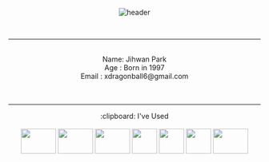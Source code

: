 <div align="center">

![header](https://capsule-render.vercel.app/api?type=Cylinder&color=000000&height=150&section=header&text=JiHwanPark&fontColor=ffffff&fontSize=70&animation=fadeIn&fontAlignY=55)


 <br/>
 <hr>
</hr>
 <br/>
Name: Jihwan Park<br/>
Age : Born in 1997  <br/>
Email : xdragonball6@gmail.com<br/>
<br/>
<br/>
<hr></hr>
:clipboard: I've Used
<br/><br/>
<!--자바-->
<a href="https://www.java.com/ko/">
<img src="https://velog.velcdn.com/images/ssssujini99/post/933e83af-d0a8-40a0-998b-ddf173c40459/image.png", width="70", height="50"></a>
<!--mysql-->
<a href="https://www.mysql.com/">
<img src="https://1000logos.net/wp-content/uploads/2020/08/MySQL-Logo.png", width="70", height="50"></a>
<!--eclipse-->
<!-- <a href="https://www.eclipse.org/">
<img src="https://w7.pngwing.com/pngs/95/978/png-transparent-eclipse-foundation-scalable-graphics-jetty-eclipse-purple-blue-violet.png", width="70", height="50"></a> -->
<!--spring boot-->
<a href="https://spring.io/">
<img src="https://www.clipartmax.com/png/middle/30-300342_spring-data-team-spring-framework-icon.png", width="70", height="50"></a>
<!--flutter-->
<a href="https://flutter.dev/">
<img src="https://play-lh.googleusercontent.com/5e7z5YCt7fplN4qndpYzpJjYmuzM2WSrfs35KxnEw-Ku1sClHRWHoIDSw3a3YS5WpGcI", width="50", height="50"></a>
<!--R-->
<a href="https://www.r-project.org/">
<img src="https://upload.wikimedia.org/wikipedia/commons/thumb/1/1b/R_logo.svg/1200px-R_logo.svg.png", width="50", height="50"></a>
<!--swift-->
<a href="https://developer.apple.com/kr/swift/">
<img src="https://developer.apple.com/swift/images/swift-og.png", width="50", height="50"></a>
<!--Python-->
<a href="https://www.python.org/">
<img src="https://velog.velcdn.com/images/deep-of-machine/post/3f778fa2-2b43-42b3-9233-091424be7d73/image.png", width="70", height="50"></a></br><br/>

<!--[![Top Langs](https://github-readme-stats.vercel.app/api/top-langs/?username=xdragonball6&layout=compact)](https://github.com/anuraghazra/github-readme-stats)-->
</div>

<!---
xdragonball6/xdragonball6 is a ✨ special ✨ repository because its `README.md` (this file) appears on your GitHub profile.
You can click the Preview link to take a look at your changes.
--->

